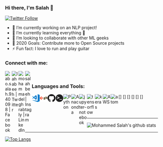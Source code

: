 ### Hi there, I'm Salah 👋


[![Twitter Follow](https://img.shields.io/twitter/follow/lahabeeh?color=1DA1F2&logo=twitter&style=for-the-badge)](https://twitter.com/intent/follow?original_referer=https%3A%2F%2Fgithub.com%lahabeeh&screen_name=lahabeeh)


- 🔭 I’m currently working on an NLP project!
- 🌱 I’m currently learning everything 🤣
- 👯 I’m looking to collaborate with other ML geeks
- 🥅 2020 Goals: Contribute more to Open Source projects
- ⚡ Fun fact: I love to run and play guitar


### Connect with me:

[<img align="left" alt="abo.salah.940098 | Facebook" width="22px" src="https://cdn.jsdelivr.net/npm/simple-icons@3.5.0/icons/facebook.svg" />](https://www.facebook.com/abo.salah.940098)
[<img align="left" alt="lahabeeh | Twitter" width="22px" src="https://cdn.jsdelivr.net/npm/simple-icons@v3/icons/twitter.svg" />](https://twitter.com/lahabeeh)
[<img align="left" alt="mohammadelghrably | LinkedIn" width="22px" src="https://cdn.jsdelivr.net/npm/simple-icons@v3/icons/linkedin.svg" />](https://www.linkedin.com/in/mohammadelghrably/)
[<img align="left" alt="salahbeeh | Instagram" width="22px" src="https://cdn.jsdelivr.net/npm/simple-icons@v3/icons/instagram.svg" />](https://www.instagram.com/salahbeeh/)

<br />

### Languages and Tools:

[<img align="left" alt="Visual Studio Code" width="26px" src="https://raw.githubusercontent.com/github/explore/80688e429a7d4ef2fca1e82350fe8e3517d3494d/topics/visual-studio-code/visual-studio-code.png" />]
[<img align="left" alt="Git" width="26px" src="https://raw.githubusercontent.com/github/explore/80688e429a7d4ef2fca1e82350fe8e3517d3494d/topics/git/git.png" />]
[<img align="left" alt="GitHub" width="26px" src="https://raw.githubusercontent.com/github/explore/78df643247d429f6cc873026c0622819ad797942/topics/github/github.png" />]
[<img align="left" alt="Terminal" width="26px" src="https://raw.githubusercontent.com/github/explore/80688e429a7d4ef2fca1e82350fe8e3517d3494d/topics/terminal/terminal.png" />]
[<img align="left" alt="Python" width="26px" src="https://png2.cleanpng.com/sh/e7c1590948258cdc01a3b32d1a6d68ee/L0KzQYm3U8IxN6J9iZH0aYP2gLBuTfFvb51qReZueISwg8r0gv9tNZN3edDtLXB3eLb5TgB6fJl0hp8AYXKzc4GCgslmaWJmT5C8Mki5SYOAVcE2OmI6S6U5OEO5RIqBTwBvbz==/kisspng-angle-text-symbol-brand-other-python-5ab0c09b9ea1a7.3286927515215330836498.png" />]
[<img align="left" alt="Anaconda" width="26px" src="https://nektony.com/wp-content/uploads/2018/05/where-is-anaconda-located.png" />]
[<img align="left" alt="jupyter-notebook" width="26px" src="https://upload.wikimedia.org/wikipedia/commons/thumb/3/38/Jupyter_logo.svg/1200px-Jupyter_logo.svg.png" />](https://jupyter.org/)
[<img align="left" alt="tensorflow" width="26px" src="https://png2.cleanpng.com/sh/6d4a96efa8987c243ed9b71d6c7ed69d/L0KzQYm3VMA5N5N3iZH0aYP2gLBuTgRmdqR0ith1b4ewdLbskL1tbZJ3htt3Zz3udcPok71uaZRtgdDuLXzoccP1if5oNZRmReZxdX3lhLLqi702aZQAeasBM3W1RYnqUr40P2Q7S6s8OUG4QoS4VsU2O2oASqk6LoDxd1==/kisspng-tensorflow-deep-learning-keras-machine-learning-ca-thumbtack-5ac9a963e258c2.3736393915231655399271.png" />](https://www.tensorflow.org/)
[<img align="left" alt="keras" width="26px" src="https://upload.wikimedia.org/wikipedia/commons/thumb/a/ae/Keras_logo.svg/1200px-Keras_logo.svg.png" />](https://keras.io/)
[<img align="left" alt="AWS" width="26px" src="https://png2.cleanpng.com/sh/3bb5705ab9be862c785ceb67ebed14cc/L0KzQYm3VsAyN6V1hJH0aYP2gLBuTfFuaat0hp9CZXKwg7b5lvlkbaQyed9qenBxPbT2jb1kdJD6fJ9sb33zhcXwjvcudZpoReVucobogn68gsExbpJpe6M7NUK5Q3AAUsk3O2EASKMAMke7Q4q7VcIxP2Y2RuJ3Zx==/kisspng-amazon-web-services-amazon-com-cloud-computing-mic-server-5b10fadc125263.7296309015278394520751.png" />](https://aws.amazon.com/)
[<img align="left" alt="atom" width="26px" src="https://upload.wikimedia.org/wikipedia/commons/e/e2/Atom_1.0_icon.png" />](https://atom.io/)

<br />
<br />

---
![Mohammed Salah's github stats](https://github-readme-stats.vercel.app/api?username=salahbeeh&show_icons=true&theme=dark)

---
[![Top Langs](https://github-readme-stats.vercel.app/api/top-langs/?username=salahbeeh&layout=compact)](https://github.com/anuraghazra/github-readme-stats)
